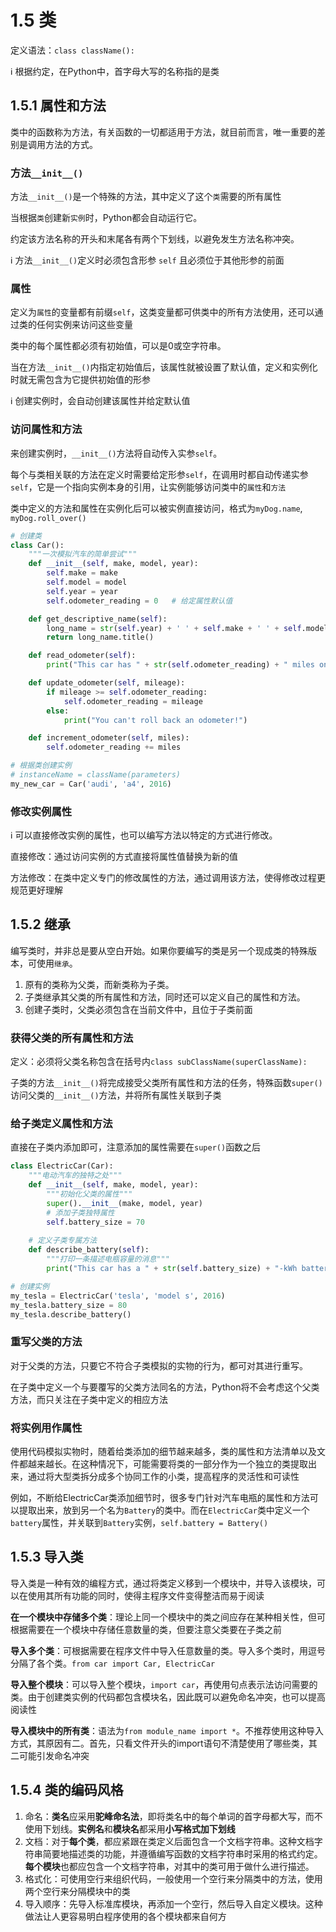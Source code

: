 # 1.5 类

定义语法：`class className():`

:information_source: 根据约定，在Python中，首字母大写的名称指的是类

## 1.5.1 属性和方法
类中的函数称为方法，有关函数的一切都适用于方法，就目前而言，唯一重要的差别是调用方法的方式。

### 方法`__init__()`

方法`__init__()`是一个特殊的方法，其中定义了这个`类`需要的所有属性

当根据`类`创建新`实例`时，Python都会自动运行它。

约定该方法名称的开头和末尾各有两个下划线，以避免发生方法名称冲突。

:information_source: 方法`__init__()`定义时必须包含形参 `self` 且必须位于其他形参的前面

### 属性

定义为`属性`的变量都有前缀`self`，这类变量都可供类中的所有方法使用，还可以通过类的任何实例来访问这些变量

类中的每个属性都必须有初始值，可以是0或空字符串。

当在方法`__init__()`内指定初始值后，该属性就被设置了默认值，定义和实例化时就无需包含为它提供初始值的形参

:information_source: 创建实例时，会自动创建该属性并给定默认值

### 访问属性和方法

来创建实例时，`__init__()`方法将自动传入实参`self`。

每个与类相关联的方法在定义时需要给定形参`self`，在调用时都自动传递实参`self`，它是一个指向实例本身的引用，让实例能够访问类中的`属性`和`方法`

类中定义的方法和属性在实例化后可以被实例直接访问，格式为`myDog.name`, `myDog.roll_over()`

```python
# 创建类
class Car():
    """一次模拟汽车的简单尝试"""
    def __init__(self, make, model, year):
        self.make = make
        self.model = model
        self.year = year
        self.odometer_reading = 0   # 给定属性默认值

    def get_descriptive_name(self):
        long_name = str(self.year) + ' ' + self.make + ' ' + self.model
        return long_name.title()

    def read_odometer(self):
        print("This car has " + str(self.odometer_reading) + " miles on it.")

    def update_odometer(self, mileage):
        if mileage >= self.odometer_reading:
            self.odometer_reading = mileage
        else:
            print("You can't roll back an odometer!")

    def increment_odometer(self, miles):
        self.odometer_reading += miles

# 根据类创建实例
# instanceName = className(parameters)
my_new_car = Car('audi', 'a4', 2016)   
```

### 修改实例属性

:information_source: 可以直接修改实例的属性，也可以编写方法以特定的方式进行修改。
 
直接修改：通过访问实例的方式直接将属性值替换为新的值

方法修改：在类中定义专门的修改属性的方法，通过调用该方法，使得修改过程更规范更好理解

## 1.5.2 继承

编写类时，并非总是要从空白开始。如果你要编写的类是另一个现成类的特殊版本，可使用`继承`。

1. 原有的类称为父类，而新类称为子类。
2. 子类继承其父类的所有属性和方法，同时还可以定义自己的属性和方法。
3. 创建子类时，父类必须包含在当前文件中，且位于子类前面

### 获得父类的所有属性和方法

定义：必须将父类名称包含在括号内`class subClassName(superClassName):`

子类的方法`__init__()`将完成接受父类所有属性和方法的任务，特殊函数`super()`访问父类的`__init__()`方法，并将所有属性关联到子类

### 给子类定义属性和方法
直接在子类内添加即可，注意添加的属性需要在`super()`函数之后

```python
class ElectricCar(Car):
    """电动汽车的独特之处"""
    def __init__(self, make, model, year):
        """初始化父类的属性"""
        super().__init__(make, model, year)
        # 添加子类独特属性
        self.battery_size = 70
    
    # 定义子类专属方法
    def describe_battery(self):
        """打印一条描述电瓶容量的消息"""
        print("This car has a " + str(self.battery_size) + "-kWh battery.")

# 创建实例
my_tesla = ElectricCar('tesla', 'model s', 2016)  
my_tesla.battery_size = 80
my_tesla.describe_battery()      
```

### 重写父类的方法

对于父类的方法，只要它不符合子类模拟的实物的行为，都可对其进行重写。

在子类中定义一个与要覆写的父类方法同名的方法，Python将不会考虑这个父类方法，而只关注在子类中定义的相应方法

### 将实例用作属性

使用代码模拟实物时，随着给类添加的细节越来越多，类的属性和方法清单以及文件都越来越长。在这种情况下，可能需要将类的一部分作为一个独立的类提取出来，通过将大型类拆分成多个协同工作的小类，提高程序的灵活性和可读性

例如，不断给ElectricCar类添加细节时，很多专门针对汽车电瓶的属性和方法可以提取出来，放到另一个名为`Battery`的类中。而在`ElectricCar`类中定义一个`battery`属性，并关联到`Battery`实例，`self.battery = Battery()`

## 1.5.3 导入类

导入类是一种有效的编程方式，通过将类定义移到一个模块中，并导入该模块，可以在使用其所有功能的同时，使得主程序文件变得整洁而易于阅读

**在一个模块中存储多个类**：理论上同一个模块中的类之间应存在某种相关性，但可根据需要在一个模块中存储任意数量的类，但要注意父类要在子类之前

**导入多个类**：可根据需要在程序文件中导入任意数量的类。导入多个类时，用逗号分隔了各个类。`from car import Car, ElectricCar`

**导入整个模块**：可以导入整个模块，`import car`，再使用句点表示法访问需要的类。由于创建类实例的代码都包含模块名，因此既可以避免命名冲突，也可以提高阅读性

**导入模块中的所有类**：语法为`from module_name import *`。不推荐使用这种导入方式，其原因有二。首先，只看文件开头的import语句不清楚使用了哪些类，其二可能引发命名冲突

## 1.5.4 类的编码风格

1. 命名：**类名**应采用**驼峰命名法**，即将类名中的每个单词的首字母都大写，而不使用下划线。**实例名**和**模块名**都采用**小写格式加下划线**
2. 文档：对于**每个类**，都应紧跟在类定义后面包含一个文档字符串。这种文档字符串简要地描述类的功能，并遵循编写函数的文档字符串时采用的格式约定。**每个模块**也都应包含一个文档字符串，对其中的类可用于做什么进行描述。
3. 格式化：可使用空行来组织代码，一般使用一个空行来分隔类中的方法，使用两个空行来分隔模块中的类
4. 导入顺序：先导入标准库模块，再添加一个空行，然后导入自定义模块。这种做法让人更容易明白程序使用的各个模块都来自何方








